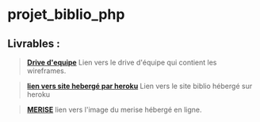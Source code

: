 
**projet_biblio_php**
============================

**Livrables :**
------------------------------------------------------------

>**[Drive d'equipe](https://docs.google.com/spreadsheets/d/1Ykhp-2nql3hpZelgMINlQQekDRt7UqxC5fS5EsgJxIg/edit?usp=sharing)**
Lien vers le drive d'équipe qui contient les wireframes.

>**[lien vers site hebergé par heroku](https://projetbiblio.herokuapp.com/)**
Lien vers le site biblio hébergé sur heroku 

>**[MERISE](http://hpics.li/de00a32)**
lien vers l'image du merise hébergé en ligne.